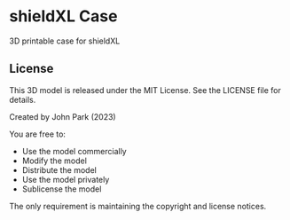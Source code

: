 # shieldXL Case

3D printable case for shieldXL

## License
This 3D model is released under the MIT License. See the LICENSE file for details.

Created by John Park (2023)

You are free to:
- Use the model commercially
- Modify the model
- Distribute the model
- Use the model privately
- Sublicense the model

The only requirement is maintaining the copyright and license notices.